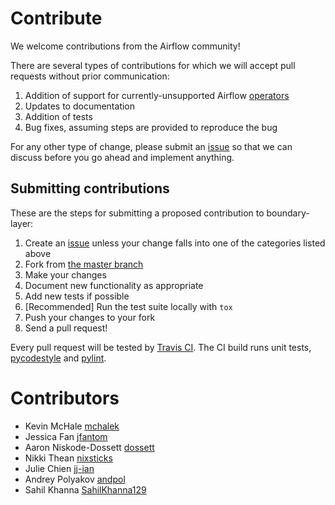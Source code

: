 # Contribute
We welcome contributions from the Airflow community!

There are several types of contributions for which we will accept pull requests without prior communication:
1. Addition of support for currently-unsupported Airflow [operators](boundary_layer_default_plugin/config/operators)
2. Updates to documentation
3. Addition of tests
4. Bug fixes, assuming steps are provided to reproduce the bug

For any other type of change, please submit an [issue](https://github.com/etsy/boundary-layer/issues) so that we can discuss before you go ahead and implement anything.

## Submitting contributions

These are the steps for submitting a proposed contribution to boundary-layer:

1. Create an [issue](https://github.com/etsy/boundary-layer/issues) unless your change falls into one of the categories listed above
2. Fork from [the master branch](https://github.com/etsy/boundary-layer)
3. Make your changes
4. Document new functionality as appropriate
5. Add new tests if possible
6. [Recommended] Run the test suite locally with `tox`
7. Push your changes to your fork
8. Send a pull request!

Every pull request will be tested by [Travis CI](https://travis-ci.org/etsy/boundary-layer).  The CI build runs unit tests, [pycodestyle](https://pypi.org/project/pycodestyle/) and [pylint](https://www.pylint.org/).

# Contributors
- Kevin McHale [mchalek](https://github.com/mchalek)
- Jessica Fan [jfantom](https://github.com/jfantom)
- Aaron Niskode-Dossett [dossett](https://github.com/dossett)
- Nikki Thean [nixsticks](https://github.com/nixsticks)
- Julie Chien [jj-ian](https://github.com/jj-ian)
- Andrey Polyakov [andpol](https://github.com/andpol)
- Sahil Khanna [SahilKhanna129](https://github.com/SahilKhanna129)
